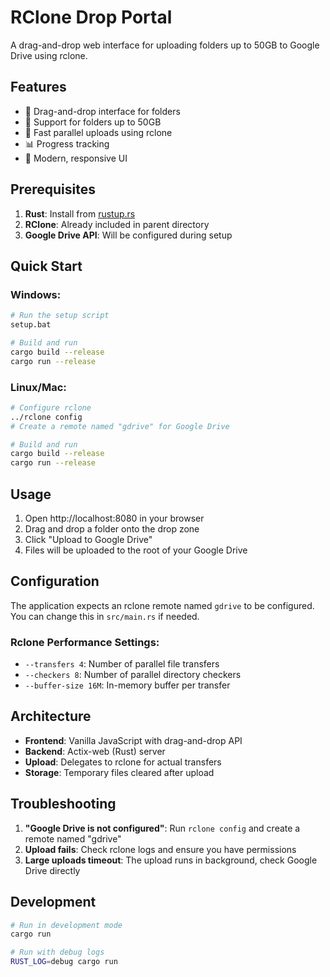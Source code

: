# RClone Drop Portal

A drag-and-drop web interface for uploading folders up to 50GB to Google Drive using rclone.

## Features

- 🎯 Drag-and-drop interface for folders
- 📁 Support for folders up to 50GB
- 🚀 Fast parallel uploads using rclone
- 📊 Progress tracking
- 🎨 Modern, responsive UI

## Prerequisites

1. **Rust**: Install from [rustup.rs](https://rustup.rs/)
2. **RClone**: Already included in parent directory
3. **Google Drive API**: Will be configured during setup

## Quick Start

### Windows:
```bash
# Run the setup script
setup.bat

# Build and run
cargo build --release
cargo run --release
```

### Linux/Mac:
```bash
# Configure rclone
../rclone config
# Create a remote named "gdrive" for Google Drive

# Build and run
cargo build --release
cargo run --release
```

## Usage

1. Open http://localhost:8080 in your browser
2. Drag and drop a folder onto the drop zone
3. Click "Upload to Google Drive"
4. Files will be uploaded to the root of your Google Drive

## Configuration

The application expects an rclone remote named `gdrive` to be configured. You can change this in `src/main.rs` if needed.

### Rclone Performance Settings:
- `--transfers 4`: Number of parallel file transfers
- `--checkers 8`: Number of parallel directory checkers  
- `--buffer-size 16M`: In-memory buffer per transfer

## Architecture

- **Frontend**: Vanilla JavaScript with drag-and-drop API
- **Backend**: Actix-web (Rust) server
- **Upload**: Delegates to rclone for actual transfers
- **Storage**: Temporary files cleared after upload

## Troubleshooting

1. **"Google Drive is not configured"**: Run `rclone config` and create a remote named "gdrive"
2. **Upload fails**: Check rclone logs and ensure you have permissions
3. **Large uploads timeout**: The upload runs in background, check Google Drive directly

## Development

```bash
# Run in development mode
cargo run

# Run with debug logs
RUST_LOG=debug cargo run
```